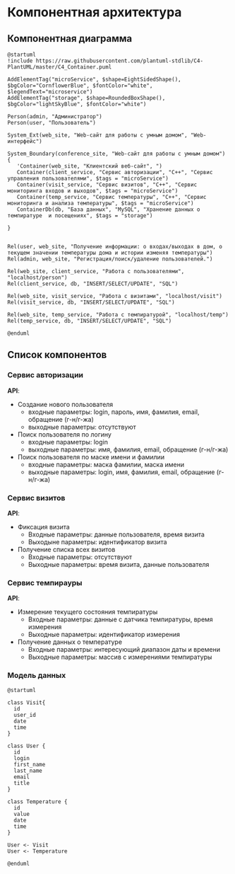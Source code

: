 # Компонентная архитектура
<!-- Состав и взаимосвязи компонентов системы между собой и внешними системами с указанием протоколов, ключевые технологии, используемые для реализации компонентов.
Диаграмма контейнеров C4 и текстовое описание. 
-->
## Компонентная диаграмма

```plantuml
@startuml
!include https://raw.githubusercontent.com/plantuml-stdlib/C4-PlantUML/master/C4_Container.puml

AddElementTag("microService", $shape=EightSidedShape(), $bgColor="CornflowerBlue", $fontColor="white", $legendText="microservice")
AddElementTag("storage", $shape=RoundedBoxShape(), $bgColor="lightSkyBlue", $fontColor="white")

Person(admin, "Администратор")
Person(user, "Пользователь")

System_Ext(web_site, "Web-сайт для работы с умным домом", "Web-интерфейс")

System_Boundary(conference_site, "Web-сайт для работы с умным домом") {
   'Container(web_site, "Клиентский веб-сайт", ")
   Container(client_service, "Сервис авторизации", "C++", "Сервис управления пользователями", $tags = "microService")    
   Container(visit_service, "Сервис визитов", "C++", "Сервис мониторинга входов и выходов", $tags = "microService") 
   Container(temp_service, "Сервис температуры", "C++", "Сервис мониторинга и анализа температуры", $tags = "microService")   
   ContainerDb(db, "База данных", "MySQL", "Хранение данных о темпиратуре  и посещениях", $tags = "storage")
   
}


Rel(user, web_site, "Получение информации: о входах/выходах в дом, о текущем значении температуры дома и истории изменяя температуры")
Rel(admin, web_site, "Регистрация/поиск/удаление пользователей.")

Rel(web_site, client_service, "Работа с пользователями", "localhost/person")
Rel(client_service, db, "INSERT/SELECT/UPDATE", "SQL")

Rel(web_site, visit_service, "Работа с визитами", "localhost/visit")
Rel(visit_service, db, "INSERT/SELECT/UPDATE", "SQL")

Rel(web_site, temp_service, "Работа с темпиратурой", "localhost/temp")
Rel(temp_service, db, "INSERT/SELECT/UPDATE", "SQL")

@enduml
```
## Список компонентов  

### Сервис авторизации
**API**:
-	Создание нового пользователя
      - входные параметры: login, пароль, имя, фамилия, email, обращение (г-н/г-жа)
      - выходные параметры: отсутствуют
-	Поиск пользователя по логину
     - входные параметры:  login
     - выходные параметры: имя, фамилия, email, обращение (г-н/г-жа)
-	Поиск пользователя по маске имени и фамилии
     - входные параметры: маска фамилии, маска имени
     - выходные параметры: login, имя, фамилия, email, обращение (г-н/г-жа)

### Сервис визитов
**API**:
- Фиксация визита
  - Входные параметры: данные пользователя, время визита
  - Выходыне параметры: идентификатор визита
- Получение списка всех визитов
  - Входные параметры: отсутствуют
  - Выходные параметры: время визита, данные пользователя

### Сервис темпирауры
**API**:
- Измерение текущего состояния темпиратуры
  - Входные параметры: данные с датчика темпиратуры, время измерения
  - Выходные параметры: идентификатор измерения
- Получение данных о температуре
  - Входные параметры: интересующий диапазон даты и времени
  - Выходные параметры: массив с измерениями темпиратуры


### Модель данных
```puml
@startuml

class Visit{
  id
  user_id
  date
  time
}

class User {
  id
  login
  first_name
  last_name
  email
  title
}

class Temperature {
  id
  value
  date
  time
}

User <- Visit
User <- Temperature

@enduml
```